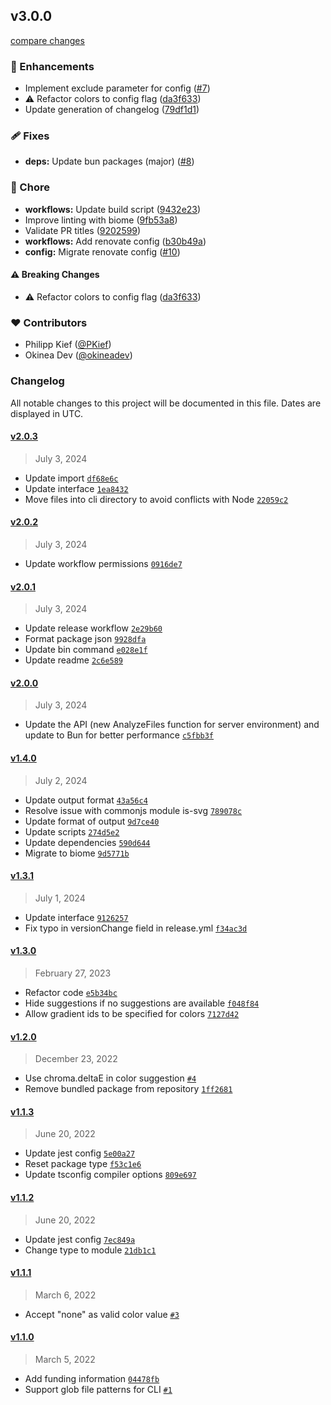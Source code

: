 ## v3.0.0

[compare changes](https://github.com/material-extensions/svg-color-linter/compare/v2.0.3...v3.0.0)

### 🚀 Enhancements

- Implement exclude parameter for config ([#7](https://github.com/material-extensions/svg-color-linter/pull/7))
- ⚠️  Refactor colors to config flag ([da3f633](https://github.com/material-extensions/svg-color-linter/commit/da3f633))
- Update generation of changelog ([79df1d1](https://github.com/material-extensions/svg-color-linter/commit/79df1d1))

### 🩹 Fixes

- **deps:** Update bun packages (major) ([#8](https://github.com/material-extensions/svg-color-linter/pull/8))

### 🏡 Chore

- **workflows:** Update build script ([9432e23](https://github.com/material-extensions/svg-color-linter/commit/9432e23))
- Improve linting with biome ([9fb53a8](https://github.com/material-extensions/svg-color-linter/commit/9fb53a8))
- Validate PR titles ([9202599](https://github.com/material-extensions/svg-color-linter/commit/9202599))
- **workflows:** Add renovate config ([b30b49a](https://github.com/material-extensions/svg-color-linter/commit/b30b49a))
- **config:** Migrate renovate config ([#10](https://github.com/material-extensions/svg-color-linter/pull/10))

#### ⚠️ Breaking Changes

- ⚠️  Refactor colors to config flag ([da3f633](https://github.com/material-extensions/svg-color-linter/commit/da3f633))

### ❤️ Contributors

- Philipp Kief ([@PKief](http://github.com/PKief))
- Okinea Dev ([@okineadev](http://github.com/okineadev))

### Changelog 

 All notable changes to this project will be documented in this file. Dates are displayed in UTC.

 
#### [v2.0.3](https://github.com/material-extensions/svg-color-linter/compare/v2.0.2...v2.0.3) 

> July 3, 2024 

- Update import [`df68e6c`](https://github.com/material-extensions/svg-color-linter/commit/df68e6c)
- Update interface [`1ea8432`](https://github.com/material-extensions/svg-color-linter/commit/1ea8432)
- Move files into cli directory to avoid conflicts with Node [`22059c2`](https://github.com/material-extensions/svg-color-linter/commit/22059c2)
 
#### [v2.0.2](https://github.com/material-extensions/svg-color-linter/compare/v2.0.1...v2.0.2) 

> July 3, 2024 

- Update workflow permissions [`0916de7`](https://github.com/material-extensions/svg-color-linter/commit/0916de7)
 
#### [v2.0.1](https://github.com/material-extensions/svg-color-linter/compare/v2.0.0...v2.0.1) 

> July 3, 2024 

- Update release workflow [`2e29b60`](https://github.com/material-extensions/svg-color-linter/commit/2e29b60)
- Format package json [`9928dfa`](https://github.com/material-extensions/svg-color-linter/commit/9928dfa)
- Update bin command [`e028e1f`](https://github.com/material-extensions/svg-color-linter/commit/e028e1f)
- Update readme [`2c6e589`](https://github.com/material-extensions/svg-color-linter/commit/2c6e589)
 
#### [v2.0.0](https://github.com/material-extensions/svg-color-linter/compare/v1.4.0...v2.0.0) 

> July 3, 2024 

- Update the API (new AnalyzeFiles function for server environment) and update to Bun for better performance [`c5fbb3f`](https://github.com/material-extensions/svg-color-linter/commit/c5fbb3f)
 
#### [v1.4.0](https://github.com/material-extensions/svg-color-linter/compare/v1.3.1...v1.4.0) 

> July 2, 2024 

- Update output format [`43a56c4`](https://github.com/material-extensions/svg-color-linter/commit/43a56c4)
- Resolve issue with commonjs module is-svg [`789078c`](https://github.com/material-extensions/svg-color-linter/commit/789078c)
- Update format of output [`9d7ce40`](https://github.com/material-extensions/svg-color-linter/commit/9d7ce40)
- Update scripts [`274d5e2`](https://github.com/material-extensions/svg-color-linter/commit/274d5e2)
- Update dependencies [`590d644`](https://github.com/material-extensions/svg-color-linter/commit/590d644)
- Migrate to biome [`9d5771b`](https://github.com/material-extensions/svg-color-linter/commit/9d5771b)
 
#### [v1.3.1](https://github.com/material-extensions/svg-color-linter/compare/v1.3.0...v1.3.1) 

> July 1, 2024 

- Update interface [`9126257`](https://github.com/material-extensions/svg-color-linter/commit/9126257)
- Fix typo in versionChange field in release.yml [`f34ac3d`](https://github.com/material-extensions/svg-color-linter/commit/f34ac3d)
 
#### [v1.3.0](https://github.com/material-extensions/svg-color-linter/compare/v1.2.0...v1.3.0) 

> February 27, 2023 

- Refactor code [`e5b34bc`](https://github.com/material-extensions/svg-color-linter/commit/e5b34bc)
- Hide suggestions if no suggestions are available [`f048f84`](https://github.com/material-extensions/svg-color-linter/commit/f048f84)
- Allow gradient ids to be specified for colors [`7127d42`](https://github.com/material-extensions/svg-color-linter/commit/7127d42)
 
#### [v1.2.0](https://github.com/material-extensions/svg-color-linter/compare/v1.1.3...v1.2.0) 

> December 23, 2022 

- Use chroma.deltaE in color suggestion [`#4`](https://github.com/material-extensions/svg-color-linter/pull/4)
- Remove bundled package from repository [`1ff2681`](https://github.com/material-extensions/svg-color-linter/commit/1ff2681)
 
#### [v1.1.3](https://github.com/material-extensions/svg-color-linter/compare/v1.1.2...v1.1.3) 

> June 20, 2022 

- Update jest config [`5e00a27`](https://github.com/material-extensions/svg-color-linter/commit/5e00a27)
- Reset package type [`f53c1e6`](https://github.com/material-extensions/svg-color-linter/commit/f53c1e6)
- Update tsconfig compiler options [`809e697`](https://github.com/material-extensions/svg-color-linter/commit/809e697)
 
#### [v1.1.2](https://github.com/material-extensions/svg-color-linter/compare/v1.1.1...v1.1.2) 

> June 20, 2022 

- Update jest config [`7ec849a`](https://github.com/material-extensions/svg-color-linter/commit/7ec849a)
- Change type to module [`21db1c1`](https://github.com/material-extensions/svg-color-linter/commit/21db1c1)
 
#### [v1.1.1](https://github.com/material-extensions/svg-color-linter/compare/v1.1.0...v1.1.1) 

> March 6, 2022 

- Accept "none" as valid color value [`#3`](https://github.com/material-extensions/svg-color-linter/pull/3)
 
#### [v1.1.0](https://github.com/material-extensions/svg-color-linter/compare/v1.0.0...v1.1.0) 

> March 5, 2022 

- Add funding information [`04478fb`](https://github.com/material-extensions/svg-color-linter/commit/04478fb)
- Support glob file patterns for CLI [`#1`](https://github.com/material-extensions/svg-color-linter/pull/1)
